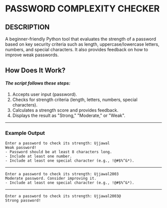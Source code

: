 # PASSWORD COMPLEXITY CHECKER

## DESCRIPTION

A beginner-friendly Python tool that evaluates the strength of a password based on key security criteria such as length, uppercase/lowercase letters, numbers, and special characters. It also provides feedback on how to improve weak passwords.


## How Does It Work?

#### *The script follows these steps:*
1. Accepts user input (password).
2. Checks for strength criteria (length, letters, numbers, special characters).
3. Calculates a strength score and provides feedback.
4. Displays the result as "Strong," "Moderate," or "Weak".

---

### Example Output

```
Enter a password to check its strength: Ujjawal
Weak password!
- Password should be at least 8 characters long.
- Include at least one number.
- Include at least one special character (e.g., !@#$%^&*).
```

---
```
Enter a password to check its strength: Ujjawal2003
Moderate password. Consider improving it.
- Include at least one special character (e.g., !@#$%^&*).
```

---
```
Enter a password to check its strength: Ujjawal2003@
Strong password!
```
